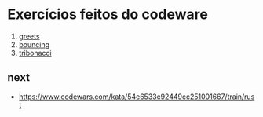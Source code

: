 # Exercícios feitos do codeware
1. [greets](src/greets.rs)
2. [bouncing](src/bouncing.rs)
3. [tribonacci](src/tribonacci.rs)

## next
- https://www.codewars.com/kata/54e6533c92449cc251001667/train/rust